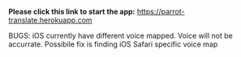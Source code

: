 **Please click this link to start the app:**
https://parrot-translate.herokuapp.com

BUGS: iOS currently have different voice mapped. Voice will not be accurrate. Possibile fix is finding iOS Safari specific voice map
